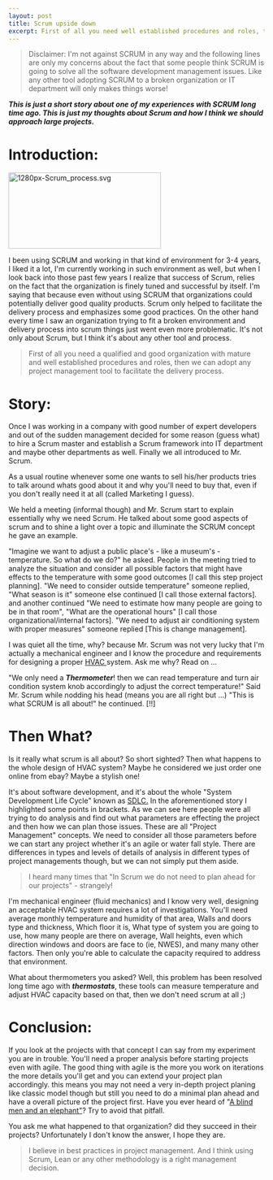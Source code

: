 ```yaml
---
layout: post
title: Scrum upside down
excerpt: First of all you need well established procedures and roles, then we can adopt Scrum to facilitate the delivery process.
---
```


> Disclaimer: I'm not against SCRUM in any way and the following lines are only my concerns about the fact that some people think SCRUM is going to solve all the software development management issues. Like any other tool adopting SCRUM to a broken organization or IT department will only makes things worse!

***This is just a short story about one of my experiences with SCRUM long time ago. This is just my thoughts about Scrum and how I think we should approach large projects.***

Introduction:
==========

<a href="{{ site.url }}/img/1280px-Scrum_process.svg_.png"><img class="alignright wp-image-1054" title="Scrum" src="{{ site.url }}/img/1280px-Scrum_process.svg_.png" alt="1280px-Scrum_process.svg" width="300" height="150" /></a>

I been using SCRUM and working in that kind of environment for 3-4 years, I liked it a lot, I'm currently working in such environment as well, but when I look back into those past few years I realize that success of Scrum, relies on the fact that the organization is finely tuned and successful by itself. I'm saying that because even without using SCRUM that organizations could potentially deliver good quality products. Scrum only helped to facilitate the delivery process and emphasizes some good practices. On the other hand every time I saw an organization trying to fit a broken environment and delivery process into scrum things just went even more problematic. It's not only about Scrum, but I think it's about any other tool and process.

> First of all you need a qualified and good organization with mature and well established procedures and roles, then we can adopt any project management tool to facilitate the delivery process.

<div class="ads">
<!-- Responsive Display -->
<ins class="adsbygoogle adslot_1"
     style="display:block"
     data-ad-client="ca-pub-5768423765640512"
     data-ad-slot="4587256441"
     data-ad-format="horizontal"></ins>
<script>
(adsbygoogle = window.adsbygoogle || []).push({});
</script>
</div>

Story:
=====

Once I was working in a company with good number of expert developers and out of the sudden management decided  for some reason (guess what) to hire a Scrum master and establish a Scrum framework into IT department and maybe other departments as well. Finally we all introduced to Mr. Scrum.

As a usual routine whenever some one wants to sell his/her products tries to talk around whats good about it and why you'll need to buy that, even if you don't really need it at all (called Marketing I guess).

We held a meeting (informal though) and Mr. Scrum start to explain essentially why we need Scrum. He talked about some good aspects of scrum and to shine a light over a topic and illuminate the SCRUM concept he gave an example.

"Imagine we want to adjust a public place's - like a museum's - temperature.  So what do we do?" he asked. People in the meeting tried to analyze the situation and consider all possible factors that might have effects to the temperature with some good outcomes [I call this step project planning]. "We need to consider outside temperature" someone replied, "What season is it" someone else continued [I call those external factors]. and another continued "We need to estimate how many people are going to be in that room", "What are the operational hours" [I call those organizational/internal factors]. "We need to adjust air conditioning system with proper measures" someone replied [This is change management].

<div class="ads">
<!-- Responsive Display -->
<ins class="adsbygoogle adslot_1"
     style="display:block"
     data-ad-client="ca-pub-5768423765640512"
     data-ad-slot="4587256441"
     data-ad-format="auto"></ins>
<script>
(adsbygoogle = window.adsbygoogle || []).push({});
</script>
</div>

I was quiet all the time, why? because Mr. Scrum was not very lucky that I'm actually a mechanical engineer and I know the procedure and requirements for designing a proper <a href="http://en.wikipedia.org/wiki/HVAC">HVAC </a> system. Ask me why? Read on ...

"We only need a ***Thermometer***! then we can read temperature and turn air condition system knob accordingly to adjust the correct temperature!" Said Mr. Scrum while nodding his head (means you are all right but ...) "This is what SCRUM is all about!" he continued. [!!]

Then What?
=========

Is it really what scrum is all about? So short sighted? Then what happens to the whole design of HVAC system? Maybe he considered we just order one online from ebay? Maybe a stylish one!

It's about software development, and it's about the whole "System Development Life Cycle" known as <a href="http://en.wikipedia.org/wiki/Systems_development_life_cycle">SDLC.</a> In the aforementioned story I highlighted some points in brackets. As we can see here people were all trying to do analysis and find out what parameters are effecting the project and then how we can plan those issues. These are all "Project Management" concepts. We need to consider all those parameters before we can start any project whether it's an agile or water fall style. There are differences in types and levels of details of analysis in different types of project managements though, but we can not simply put them aside.

> I heard many times that "In Scrum we do not need to plan ahead for our projects" - strangely!

I'm mechanical engineer (fluid mechanics) and I know very well, designing an acceptable HVAC system requires a lot of investigations. You'll need average monthly temperature and humidity of that area, Walls and doors type and thickness, Which floor it is, What type of system you are going to use, how many people are there on average, Wall heights, even which direction windows and doors are face to (ie, NWES), and many many other factors. Then only you're able to calculate the capacity required to address that environment.

What about thermometers you asked? Well, this problem has been resolved long time ago with ***thermostats***, these tools can measure temperature and adjust HVAC capacity based on that, then we don't need scrum at all ;)

Conclusion:
========

If you look at the projects with that concept I can say from my experiment you are in trouble. You'll need a proper analysis before starting projects even with agile. The good thing with agile is the more you work on iterations the more details you'll get and you can extend your project plan accordingly. this means you may not need a very in-depth project planing like classic model though but still you need to do a minimal plan ahead and have a overall picture of the project first. Have you ever heard of "<a href="http://en.wikipedia.org/wiki/Blind_men_and_an_elephant">A blind men and an elephant"</a>? Try to avoid that pitfall.

You ask me what happened to that organization? did they succeed in their projects? Unfortunately I don't know the answer, I hope they are. 

> I believe in best practices in project management. And I think using Scrum, Lean or any other methodology is a right management decision.

<div class="ads">
<!-- Responsive Display -->
<ins class="adsbygoogle adslot_1"
     style="display:block"
     data-ad-client="ca-pub-5768423765640512"
     data-ad-slot="4587256441"
     data-ad-format="rectangle"></ins>
<script>
(adsbygoogle = window.adsbygoogle || []).push({});
</script>
</div>

